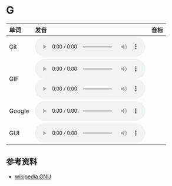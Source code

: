 
# G

| 单词  | 发音 | 音标 |
| :-- | :-- | :-- |
| Git | <audio :src="$withBase('/audio/Git.mp3')" controls="controls" controlslist="nodownload"></audio> |  |
| GIF | <audio :src="$withBase('/audio/GIF-0.mp3')" controls="controls" controlslist="nodownload"></audio><br/><audio :src="$withBase('/audio/GIF-1.mp3')" controls="controls" controlslist="nodownload"></audio> |  |
| Google | <audio :src="$withBase('/audio/Google.mp3')" controls="controls" controlslist="nodownload"></audio> |  |
| GUI | <audio :src="$withBase('/audio/GUI.mp3')" controls="controls" controlslist="nodownload"></audio> |  |

## 参考资料

- [wikipedia GNU](https://en.wikipedia.org/wiki/GNU)

